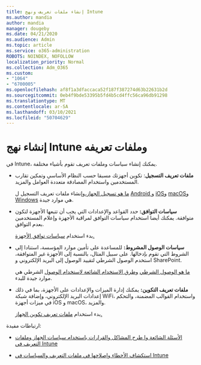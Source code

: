 ```yaml
---
title: إنشاء ملفات تعريف ونهج Intune
ms.author: mandia
author: mandia
manager: dougeby
ms.date: 04/21/2020
ms.audience: Admin
ms.topic: article
ms.service: o365-administration
ROBOTS: NOINDEX, NOFOLLOW
localization_priority: Normal
ms.collection: Adm_O365
ms.custom:
- "1064"
- "6700005"
ms.openlocfilehash: af8f1a3dfaccaca52f187f387274d63b22631b2d
ms.sourcegitcommit: 0eb4f9bde53395b5fd4b5cd4ffc56ca96db91298
ms.translationtype: MT
ms.contentlocale: ar-SA
ms.lasthandoff: 03/10/2021
ms.locfileid: "50704629"
---
```

# <a name="creating-intune-policy-and-profiles"></a>إنشاء نهج Intune وملفات تعريفه

في Intune، يمكنك إنشاء سياسات وملفات تعريف تقوم بأشياء مختلفة.

- **ملفات تعريف التسجيل**: تكوين أجهزتك مسبقا حسب النظام الأساسي وتمكين تقارب المستخدمين واستخدام المصادقة متعددة العوامل والمزيد.

  [ما هو تسجيل الجهاز،](https://docs.microsoft.com/intune/device-enrollment)وإنشاء ملفات تعريف التسجيل ل [Android و](https://docs.microsoft.com/intune/android-enroll) [iOS](https://docs.microsoft.com/intune/ios-enroll)و [macOS](https://docs.microsoft.com/intune/macos-enroll)و [Windows](https://docs.microsoft.com/intune/windows-enrollment-methods) هي موارد جيدة.

- **سياسات التوافق:** حدد القواعد والإعدادات التي يجب أن تتبعها الأجهزة لتكون متوافقة. يمكنك أيضا استخدام سياسات التوافق لمراقبة الأجهزة وإعلام المستخدمين بعدم التوافق.

  بدء استخدام [سياسات توافق الأجهزة.](https://docs.microsoft.com/intune/device-compliance-get-started)
- **سياسات الوصول المشروط:** للمساعدة على تأمين موارد المؤسسة، استنادا إلى الشروط التي تقوم بإدخالها. على سبيل المثال، بالنسبة إلى الأجهزة غير المتوافقة، استخدم الوصول الشرطي لتقييد الوصول إلى البريد الإلكتروني و SharePoint.

  [ما هو الوصول الشرطي](https://docs.microsoft.com/intune/conditional-access) [وطرق الاستخدام الشائعة لاستخدام الوصول](https://docs.microsoft.com/intune/conditional-access-intune-common-ways-use) الشرطي هي موارد جيدة للبدء.

- **ملفات تعريف التكوين:** يمكنك إدارة الميزات والإعدادات على الأجهزة، بما في ذلك إعدادات البريد الإلكتروني، وإضافة شبكة WiFi، واستخدام القوالب المضمنة، والتحكم في ميزات أجهزة iOS و macOS، والمزيد.

  بدء استخدام [ملفات تعريف تكوين الجهاز.](https://docs.microsoft.com/intune/device-profiles)

ارتباطات مفيدة:

- [الأسئلة الشائعة وا طرح المشاكل والقرارات باستخدام سياسات الجهاز وملفات التعريف في Intune](https://docs.microsoft.com/intune/device-profile-troubleshoot)

- [استكشاف الأخطاء وإصلاحها في ملفات التعريف والسياسات في Intune](https://docs.microsoft.com/troubleshoot/mem/intune/troubleshoot-policies-in-microsoft-intune)
